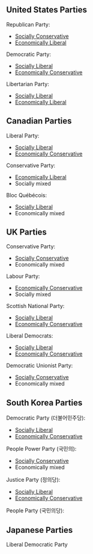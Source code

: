## United States Parties

Republican Party:

* [Socially Conservative](political-ideals#socially-conservative)
* [Economically Liberal](political-ideals#economically-liberal)

Democratic Party:

* [Socially Liberal](political-ideals#socially-liberal)
* [Economically Conservative](political-ideals#economically-conservative)

Libertarian Party:

* [Socially Liberal](political-ideals#socially-liberal)
* [Economically Liberal](political-ideals#economically-liberal)

## Canadian Parties

Liberal Party:

* [Socially Liberal](#socially-liberal)
* [Economically Conservative](#economically-conservative)

Conservative Party:

* [Economically Liberal](#economically-liberal)
* Socially mixed

Bloc Québécois:

* [Socially Liberal](#socially-liberal)
* Economically mixed

## UK Parties

Conservative Party:

* [Socially Conservative](#socially-conservative)
* Economically mixed

Labour Party:

* [Economically Conservative](#economically-conservative)
* Socially mixed

Scottish National Party:

* [Socially Liberal](#socially-liberal)
* [Economically Conservative](#economically-conservative)

Liberal Democrats:

* [Socially Liberal](#socially-liberal)
* [Economically Conservative](#economically-conservative)

Democratic Unionist Party:

* [Socially Conservative](#socially-conservative)
* Economically mixed

## South Korea Parties

Democratic Party (더불어민주당):

* [Socially Liberal](#socially-liberal)
* [Economically Conservative](#economically-conservative)

People Power Party (국민의):

* [Socially Conservative](#socially-conservative)
* Economically mixed

Justice Party (정의당):

* [Socially Liberal](#socially-liberal)
* [Economically Conservative](#economically-conservative)

People Party (국민의당):

## Japanese Parties

Liberal Democratic Party
